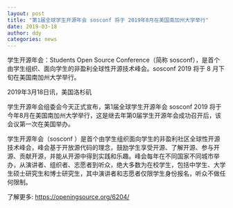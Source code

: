 ```yaml
---
layout: post
title: "第1届全球学生开源年会 sosconf 将于 2019年8月在美国南加州大学举行"
date: 2019-03-18
author: ddy
categories: news
---
```

学生开源年会：Students Open Source Conference（简称 sosconf），是首个由学生组织、面向学生的非盈利全球性开源技术峰会。sosconf 2019 将于 8 月下旬在美国南加州大学举行。 

2019年3月18日讯，美国洛杉矶

学生开源年会组委会今天正式宣布，第1届全球学生开源年会 sosconf 2019 将于今年8月在美国南加州大学举行，这是继去年第0届学生开源年会成功召开后，该会议第一次在美国举办。

学生开源年会（sosconf ）是首个由学生组织面向学生的非盈利社区全球性开源技术峰会，峰会基于开放源代码的理念，鼓励学生享受开源、了解开源、参与开源、贡献开源，并能从开源中得到实践和乐趣。峰会每年在不同国家不同城市举办，从演讲者、组织者、志愿者到听众，绝大多数为在校学生，包括中学生、大学生硕士研究生和博士研究生，其中演讲者和志愿者仅限学生身份报名，听众不做任何限制。

了解更多: https://openingsource.org/6204/
